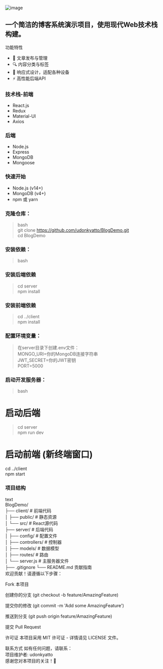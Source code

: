 ![image](https://github.com/user-attachments/assets/f0f2ca26-1d87-4faa-a658-05cd6a5b36b9)
## 一个简洁的博客系统演示项目，使用现代Web技术栈构建。

功能特性
- 📝 文章发布与管理
- 🔍 内容分类与标签
- 🎨 响应式设计，适配各种设备
- ⚡ 高性能后端API

### 技术栈-前端
- React.js  
- Redux  
- Material-UI  
- Axios  

### 后端
- Node.js
- Express
- MongoDB
- Mongoose

### 快速开始
- Node.js (v14+)
- MongoDB (v4+)
- npm 或 yarn

### 克隆仓库：
> bash   
git clone https://github.com/udonkyatto/BlogDemo.git  
cd BlogDemo
### 安装依赖：  
> bash
### 安装后端依赖
> cd server  
npm install

### 安装前端依赖
> cd ../client  
npm install  
### 配置环境变量：  
> 在server目录下创建.env文件：  
MONGO_URI=你的MongoDB连接字符串  
JWT_SECRET=你的JWT密钥  
PORT=5000  
### 启动开发服务器：  

> bash
# 启动后端
> cd server  
npm run dev

# 启动前端 (新终端窗口)
cd ../client  
npm start  
### 项目结构  
text  
BlogDemo/  
├── client/                # 前端代码  
│   ├── public/            # 静态资源  
│   └── src/               # React源代码  
├── server/                # 后端代码  
│   ├── config/            # 配置文件  
│   ├── controllers/       # 控制器  
│   ├── models/            # 数据模型  
│   ├── routes/            # 路由  
│   └── server.js          # 主服务器文件  
├── .gitignore
└── README.md
贡献指南  
欢迎贡献！请遵循以下步骤：  
  
Fork 本项目  

创建你的分支 (git checkout -b feature/AmazingFeature)  

提交你的修改 (git commit -m 'Add some AmazingFeature')  

推送到分支 (git push origin feature/AmazingFeature)  

提交 Pull Request  

许可证
本项目采用 MIT 许可证 - 详情请见 LICENSE 文件。  

联系方式
如有任何问题，请联系：  
项目维护者: udonkyatto  
感谢您对本项目的关注！🚀  